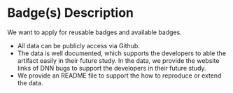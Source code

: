 # Badge(s) Description
We want to apply for reusable badges and available badges. 
- All data can be publicly access via Github.
- The data is well documented, which supports the developers to able the artifact easily in their future study. In the data, we provide the website links of DNN bugs to support the developers in their future study. 
- We provide an README file to support the how to reproduce or extend the data.
